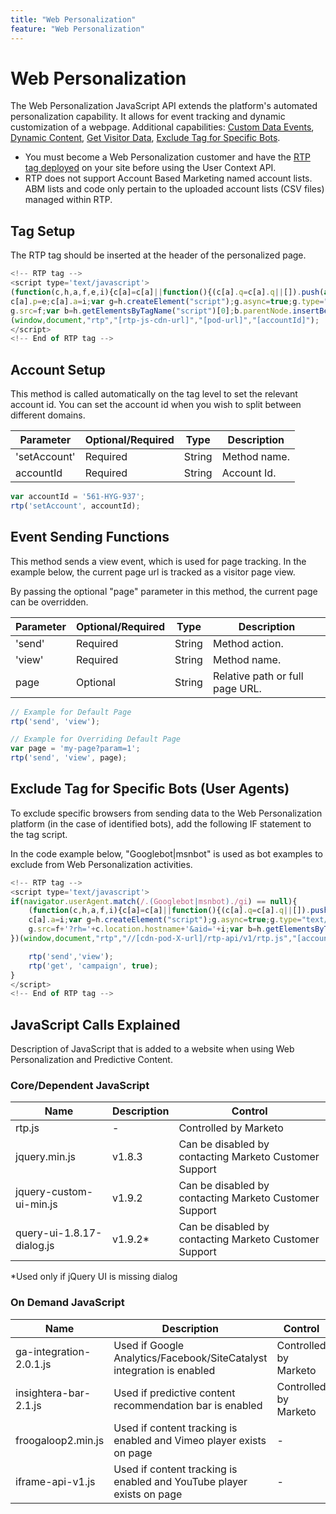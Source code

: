 ```yaml
---
title: "Web Personalization"
feature: "Web Personalization"
---
```


# Web Personalization

The Web Personalization JavaScript API extends the platform's automated personalization capability. It allows for event tracking and dynamic customization of a webpage. Additional capabilities: [Custom Data Events](/javascript-api/custom-data-events.md), [Dynamic Content](/javascript-api/web-personalization/dynamic-content/), [Get Visitor Data](/javascript-api/get-visitor-data.md), [Exclude Tag for Specific Bots](#exclude_tag_for_specific_bots).

- You must become a Web Personalization customer and have the [RTP tag deployed](https://experienceleague.adobe.com/en/docs/marketo/using/product-docs/web-personalization/rtp-tag-implementation/deploy-the-rtp-javascript) on your site before using the User Context API.
- RTP does not support Account Based Marketing named account lists. ABM lists and code only pertain to the uploaded account lists (CSV files) managed within RTP.

## Tag Setup

The RTP tag should be inserted at the header of the personalized page.

```javascript
<!-- RTP tag --> 
<script type='text/javascript'>
(function(c,h,a,f,e,i){c[a]=c[a]||function(){(c[a].q=c[a].q||[]).push(arguments)};
c[a].p=e;c[a].a=i;var g=h.createElement("script");g.async=true;g.type="text/javascript";
g.src=f;var b=h.getElementsByTagName("script")[0];b.parentNode.insertBefore(g,b)})
(window,document,"rtp","[rtp-js-cdn-url]","[pod-url]","[accountId]");
</script>
<!-- End of RTP tag -->
```

## Account Setup

This method is called automatically on the tag level to set the relevant account id. You can set the account id when you wish to split between different domains.

| Parameter    | Optional/Required | Type   | Description  |
|--------------|-------------------|--------|--------------|
| 'setAccount' | Required          | String | Method name. |
| accountId    | Required          | String | Account Id. |


```javascript
var accountId = '561-HYG-937';
rtp('setAccount', accountId);
```

## Event Sending Functions

This method sends a view event, which is used for page tracking. In the example below, the current page url is tracked as a visitor page view.

By passing the optional "page" parameter in this method, the current page can be overridden.

| Parameter | Optional/Required | Type   | Description                     |
|-----------|-------------------|--------|---------------------------------|
| 'send'    | Required          | String | Method action.                 |
| 'view'    | Required          | String | Method name.                   |
| page      | Optional          | String | Relative path or full page URL. |


```javascript
// Example for Default Page
rtp('send', 'view');

// Example for Overriding Default Page
var page = 'my-page?param=1';
rtp('send', 'view', page);
```

## Exclude Tag for Specific Bots (User Agents)

To exclude specific browsers from sending data to the Web Personalization platform (in the case of identified bots), add the following IF statement to the tag script.

In the code example below, "Googlebot|msnbot" is used as bot examples to exclude from Web Personalization activities.

```javascript
<!-- RTP tag --> 
<script type='text/javascript'>
if(navigator.userAgent.match(/.(Googlebot|msnbot)./gi) == null){
    (function(c,h,a,f,i){c[a]=c[a]||function(){(c[a].q=c[a].q||[]).push(arguments)};
    c[a].a=i;var g=h.createElement("script");g.async=true;g.type="text/javascript";
    g.src=f+'?rh='+c.location.hostname+'&aid='+i;var b=h.getElementsByTagName("script")[0];b.parentNode.insertBefore(g,b);
})(window,document,"rtp","//[cdn-pod-X-url]/rtp-api/v1/rtp.js","[accountId]");

    rtp('send','view');
    rtp('get', 'campaign', true);
}
</script>
<!-- End of RTP tag -->
```

## JavaScript Calls Explained

Description of JavaScript that is added to a website when using Web Personalization and Predictive Content.

### Core/Dependent JavaScript

| Name                      | Description | Control                                                |
|---------------------------|-------------|--------------------------------------------------------|
| rtp.js                    | -           | Controlled by Marketo                                  |
| jquery.min.js             | v1.8.3      | Can be disabled by contacting Marketo Customer Support |
| jquery-custom-ui-min.js   | v1.9.2      | Can be disabled by contacting Marketo Customer Support |
| query-ui-1.8.17-dialog.js | v1.9.2*     | Can be disabled by contacting Marketo Customer Support |


*Used only if jQuery UI is missing dialog

### On Demand JavaScript

| Name                    | Description                                                           | Control               |
|-------------------------|-----------------------------------------------------------------------|-----------------------|
| ga-integration-2.0.1.js | Used if Google Analytics/Facebook/SiteCatalyst integration is enabled | Controlled by Marketo |
| insightera-bar-2.1.js   | Used if predictive content recommendation bar is enabled              | Controlled by Marketo |
| froogaloop2.min.js      | Used if content tracking is enabled and Vimeo player exists on page   | -                     |
| iframe-api-v1.js        | Used if content tracking is enabled and YouTube player exists on page | -                     |
                 